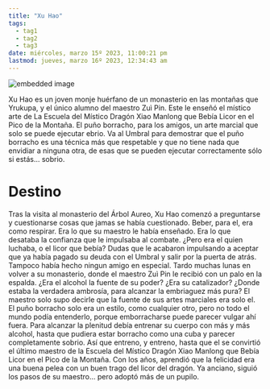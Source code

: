 ```yaml
---
title: "Xu Hao"
tags:
  - tag1
  - tag2
  - tag3
date: miércoles, marzo 15º 2023, 11:00:21 pm
lastmod: jueves, marzo 16º 2023, 12:34:43 am
---
```


![embedded image](https://assets.legendkeeper.com/148c7185-1eeb-4410-8682-4b8843128514.jpg "Attachment")

Xu Hao es un joven monje huérfano de un monasterio en las montañas que Yrukupa, y el único alumno del maestro Zuì Pin. Este le enseñó el místico arte de La Escuela del Místico Dragón Xiao Manlong que Bebía Licor en el Pico de la Montaña. El puño borracho, para los amigos, un arte marcial que solo se puede ejecutar ebrio. Va al Umbral para demostrar que el puño borracho es una técnica más que respetable y que no tiene nada que envidiar a ninguna otra, de esas que se pueden ejecutar correctamente sólo si estás… sobrio.

# Destino

Tras la visita al monasterio del Árbol Aureo, Xu Hao comenzó a preguntarse y cuestionarse cosas que jamas se había cuestionado. Beber, para el, era como respirar. Era lo que su maestro le había enseñado. Era lo que desataba la confianza que le impulsaba al combate. ¿Pero era el quien luchaba, o el licor que bebía? Dudas que le acabaron impulsando a aceptar que ya había pagado su deuda con el Umbral y salir por la puerta de atrás. Tampoco había hecho ningun amigo en especial. Tardo muchas lunas en volver a su monasterio, donde el maestro Zuì Pin le recibió con un palo en la espalda. ¿Era el alcohol la fuente de su poder? ¿Era su catalizador? ¿Donde estaba la verdadera ambrosía, para alcanzar la embriaguez más pura? El maestro solo supo decirle que la fuente de sus artes marciales era solo el. El puño borracho solo era un estilo, como cualquier otro, pero no todo el mundo podía entenderlo, porque emborracharse puede parecer vulgar ahí fuera. Para alcanzar la plenitud debía entrenar su cuerpo con más y más alcohol, hasta que pudiera estar borracho como una cuba y parecer completamente sobrio. Así que entreno, y entreno, hasta que el se convirtió el último maestro de la Escuela del Místico Dragón Xiao Manlong que Bebía Licor en el Pico de la Montaña. Con los años, aprendió que la felicidad era una buena pelea con un buen trago del licor del dragón. Ya anciano, siguió los pasos de su maestro… pero adoptó más de un pupilo.